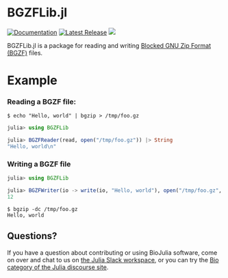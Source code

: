 # BGZFLib.jl
[![Documentation](https://img.shields.io/badge/docs-latest-blue.svg)](https://biojulia.dev/BGZFLib.jl/dev/)
[![Latest Release](https://img.shields.io/github/release/BioJulia/BGZFLib.jl.svg)](https://github.com/BioJulia/BGZFLib.jl/releases/latest)
[![](https://codecov.io/gh/BioJulia/BGZFLib.jl/branch/master/graph/badge.svg)](https://codecov.io/gh/BioJulia/BGZFLib.jl)

BGZFLib.jl is a package for reading and writing [Blocked GNU Zip Format (BGZF)](https://en.wikipedia.org/wiki/BGZF) files.

# Example
### Reading a BGZF file:
```shell
$ echo "Hello, world" | bgzip > /tmp/foo.gz
```

```julia
julia> using BGZFLib

julia> BGZFReader(read, open("/tmp/foo.gz")) |> String
"Hello, world\n"
```

### Writing a BGZF file
```julia
julia> using BGZFLib

julia> BGZFWriter(io -> write(io, "Hello, world"), open("/tmp/foo.gz", "w"))
12
```

```shell
$ bgzip -dc /tmp/foo.gz
Hello, world
```

## Questions?
If you have a question about contributing or using BioJulia software, come on over and chat to us on [the Julia Slack workspace](https://julialang.org/slack/), or you can try the [Bio category of the Julia discourse site](https://discourse.julialang.org/c/domain/bio).

